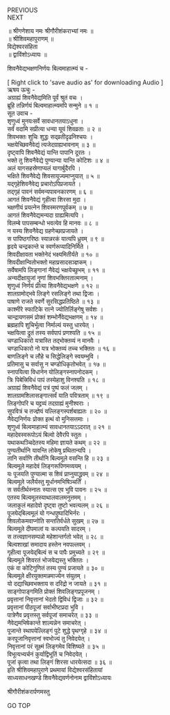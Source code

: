 PREVIOUS  
NEXT  
  
॥ श्रीगणेशाय नमः श्रीगौरीशंकराभ्यां नमः ॥  
॥ श्रीशिवमहापुराणम् ॥  
विद्येश्वरसंहिता  
॥ द्वाविंशोऽध्यायः ॥  
  
शिवनैवेद्यभक्षणनिर्णयः बिल्वमाहात्म्यं च -  
  
  
[ Right click to 'save audio as' for downloading Audio ]  
ऋषय ऊचुः -  
अग्राह्यं शिवनैवेद्यमिति पूर्वं श्रुतं वचः ।  
ब्रूहि तन्निर्णयं बिल्वमाहात्म्यमपि सन्मुने ॥ १ ॥  
सूत उवाच -  
शृणुध्वं मुनयःसर्वे सावधानतयाऽधुना ।  
सर्वं वदामि सप्रीत्या धन्या यूयं शिवव्रताः ॥ २ ॥  
शिवभक्तः शुचिः शुद्धः सद्‌व्रतीदृढनिश्चयः ।  
भक्षयेच्छिवनैवेद्यं त्यजेदग्राह्यभावनाम् ॥ ३ ॥  
दृष्ट्वापि शिवनैवेद्यं यान्ति पापानि दूरतः ।  
भक्ते तु शिवनैवेद्ये पुण्यान्या यान्ति कोटिशः ॥ ४ ॥  
अलं यागसहस्रेणाप्यलं यागार्बुदैरपि ।  
भक्षिते शिवनैवेद्ये शिवसायुज्यमाप्नुयात् ॥ ५ ॥  
यद्‌गृहेशिवनैवेद्य प्रचारोऽपिप्रजायते ।  
तद्‌गृहं पावनं सर्वमन्यपावनकारणम् ॥ ६ ॥  
आगतं शिवनैवेद्यं गृहीत्वा शिरसा मुदा ।  
भक्षणीयं प्रयत्नेन शिवस्मरणपूर्वकम् ॥ ७ ॥  
आगतं शिवनैवेद्यमन्यदा ग्राह्यमित्यपि ।  
विलम्बे पापसम्बन्धो भवत्येव हि मानवः ॥ ८ ॥  
न यस्य शिवनैवेद्य ग्रहणेच्छाप्रजायते ।  
स पापिष्ठगरिष्ठः स्यान्नरकं यात्यपि ध्रुवम् ॥ ९ ॥  
हृदये चन्द्रकान्ते च स्वर्णरूप्यादिनिर्मिते ।  
शिवदीक्षावता भक्तेनेदं भक्ष्यमितीर्यते ॥ १० ॥  
शिवदीक्षान्वितोभक्तो महाप्रसादसञ्ज्ञकम् ।  
सर्वेषामपि लिङ्‌गानां नैवेद्यं भक्षयेच्छुभम् ॥ ११ ॥  
अन्यदीक्षायुजां नॄणां शिवभक्तिरतात्मनाम् ।  
शृणुध्वं निर्णयं प्रीत्या शिवनैवेद्यभक्षणे ॥ १२ ॥  
शालग्रामोद्‌भवे लिङ्‌गे रसलिङ्‌गे तथा द्विजाः ।  
पाषाणे राजते स्वर्णे सुरसिद्धप्रतिष्ठिते ॥ १३ ॥  
काश्मीरे स्फाटिके रात्ने ज्योतिर्लिङ्‌गेषु सर्वशः ।  
चान्द्रायणसमं प्रोक्तं शम्भोर्नैवेद्यभक्षणम् ॥ १४ ॥  
ब्रह्महापि शुचिर्भूत्वा निर्माल्यं यस्तु धारयेत् ।  
भक्षयित्वा द्रुतं तस्य सर्वपापं प्रणश्यति ॥ १५ ॥  
चण्डाधिकारो यत्रास्ति तद्‌भोक्तव्यं न मानवैः ।  
चण्डाधिकारो नो यत्र भोक्तव्यं तच्च भक्तितः ॥ १६ ॥  
बाणलिङ्‌गे च लौहे च सिद्धेलिङ्‌गे स्वयम्भुवि ।  
प्रतिमासु च सर्वासु न चण्डोधिकृतोभवेत् ॥ १७ ॥  
स्नापयित्वा विधानेन योलिङ्‌गस्नापनोदकम् ।  
त्रिः पिबेत्त्रिविधं पापं तस्येहाशु विनश्यति ॥ १८ ॥  
अग्राह्यं शिवनैवेद्यं पत्रं पुष्पं फलं जलम् ।  
शालग्रामशिलासङ्‌गात्सर्वं याति पवित्रताम् ॥ १९ ॥  
लिङ्‌गोपरि च यद्द्रव्यं तदग्राह्यं मुनीश्वराः ।  
सुपवित्रं च तज्ज्ञेयं यल्लिङ्‌गस्पर्शबाह्यतः ॥ २० ॥  
नैवेद्यनिर्णयः प्रोक्त इत्थं वो मुनिसत्तमाः ।  
शृणुध्वं बिल्वमाहात्म्यं सावधानतयाऽऽदरात् ॥ २१ ॥  
महादेवस्वरूपोऽयं बिल्वो देवैरपि स्तुतः ।  
यथाकथञ्चिदेतस्य महिमा ज्ञायते कथम् ॥ २२ ॥  
पुण्यतीर्थानि यावन्ति लोकेषु प्रथितान्यपि ।  
तानि सर्वाणि तीर्थानि बिल्वमूले वसन्ति हि ॥ २३ ॥  
बिल्वमूले महादेवं लिङ्‌गरूपिणमव्ययम् ।  
यः पूजयति पुण्यात्मा स शिवं प्राप्नुयाद्ध्रुवम् ॥ २४ ॥  
बिल्वमूले जलैर्यस्तु मूर्धानमभिषिञ्चति ।  
स सर्वतीर्थस्नातः स्यात्स एव भुवि पावनः ॥ २५ ॥  
एतस्य बिल्वमूलस्याथालवालमनुत्तमम् ।  
जलाकुलं महादेवो दृष्ट्वा तुष्टो भवत्यलम् ॥ २६ ॥  
पूजयेद्‌बिल्वमूलं यो गन्धपुष्पादिभिर्नरः ।  
शिवलोकमवाप्नोति सन्ततिर्वर्धते सुखम् ॥ २७ ॥  
बिल्वमूले दीपमालां यः कल्पयति सादरम् ।  
स तत्त्वज्ञानसम्पन्नो महेशान्तर्गतो भवेत् ॥ २८ ॥  
बिल्वशाखां समादाय हस्तेन नवपल्लवम् ।  
गृहीत्वा पूजयेद्‌बिल्वं स च पापैः प्रमुच्यते ॥ २९ ॥  
बिल्वमूले शिवरतं भोजयेद्यस्तु भक्तितः ।  
एकं वा कोटिगुणितं तस्य पुण्यं प्रजायते ॥ ३० ॥  
बिल्वमूले क्षीरयुक्तमन्नमाज्येन संयुतम् ।  
यो दद्याच्छिवभक्ताय स दरिद्रो न जायते ॥ ३१ ॥  
साङ्‌गोपाङ्‌गमिति प्रोक्तं शिवलिङ्‌गप्रपूजनम् ।  
प्रवृत्तानां निवृत्तानां भेदतो द्विविधं द्विजाः ॥ ३२ ॥  
प्रवृत्तानां पीठपूजां सर्वाभीष्टप्रदा भुवि ।  
पात्रेणैव प्रवृत्तस्तु सर्वपूजां समाचरेत् ॥ ३३ ॥  
नैवेद्यमभिषेकान्ते शाल्यन्नेन समाचरेत् ।  
पूजान्ते स्थापयेल्लिङ्‌गं पुटे शुद्धे पृथग्गृहे ॥ ३४ ॥  
करपूजानिवृत्तानां स्वभोज्यं तु निवेदयेत् ।  
निवृत्तानां परं सूक्ष्मं लिङ्‌गमेव विशिष्यते ॥ ३५ ॥  
विभूत्यभ्यर्चनं कुर्याद्विभूतिं च निवेदयेत् ।  
पूजां कृत्वा तथा लिङ्‌गं शिरसा धारयेत्सदा ॥ ३६ ॥  
इति श्रीशिवमहापुराणे प्रथमायां विद्येश्वरसंहितायां  
साध्यसाधनखण्डे शिवनैवेद्यवर्णनोनाम द्वाविंशोऽध्यायः  
  
  
श्रीगौरीशंकरार्पणमस्तु  
  
GO TOP
